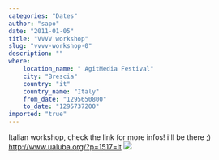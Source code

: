 ```yaml
---
categories: "Dates"
author: "sapo"
date: "2011-01-05"
title: "VVVV workshop"
slug: "vvvv-workshop-0"
description: ""
where: 
    location_name: " Agit­Me­dia Festi­val"
    city: "Brescia"
    country: "it"
    country_name: "Italy"
    from_date: "1295650800"
    to_date: "1295737200"
imported: "true"
---
```



Italian workshop, check the link for more infos! i'll be there ;)
<http://www.ualuba.org/?p=1517=it>
![](ualuba.png) 

